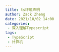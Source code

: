 ```yaml
---
title: ts环境声明
author: Zack Zheng
date: 2021/10/02 14:00
categories:
 - 深入理解Typescript
tags:
 - TypeScript
 - 计算机
---
```


<simple-img src="https://gitee.com/zackzhengxy/picGallery/raw/main/imgs/ts环境声明.svg" />

